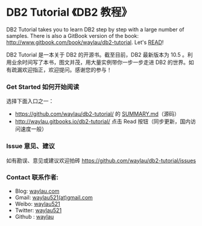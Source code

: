 # DB2 Tutorial 《DB2 教程》
DB2 Tutorial takes you to learn DB2 step by step with a large number of samples. There is also a GitBook version of the book: <http://www.gitbook.com/book/waylau/db2-tutorial>.
Let's [READ](SUMMARY.md)!

DB2 Tutorial 是一本关于 DB2 的开源书。截至目前，DB2 最新版本为 10.5 。利用业余时间写了本书，图文并茂，用大量实例带你一步一步走进 DB2 的世界。如有疏漏欢迎指正，欢迎提问。感谢您的参与！

### Get Started 如何开始阅读

选择下面入口之一：

* <https://github.com/waylau/db2-tutorial/> 的 [SUMMARY.md](SUMMARY.md)（源码）
* <http://waylau.gitbooks.io/db2-tutorial/> 点击 Read 按钮（同步更新，国内访问速度一般）

### Issue 意见、建议

如有勘误、意见或建议欢迎拍砖 <https://github.com/waylau/db2-tutorial/issues>

### Contact 联系作者:

* Blog: [waylau.com](http://waylau.com)
* Gmail: [waylau521(at)gmail.com](mailto:waylau521@gmail.com)
* Weibo: [waylau521](http://weibo.com/waylau521)
* Twitter: [waylau521](https://twitter.com/waylau521)
* Github : [waylau](https://github.com/waylau)
